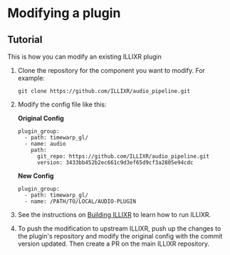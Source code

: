 # Modifying a plugin

## Tutorial

This is how you can modify an existing ILLIXR plugin

1.  Clone the repository for the component you want to modify.
    For example:

    <!--- language: lang-shell -->

        git clone https://github.com/ILLIXR/audio_pipeline.git

1.  Modify the config file like this:

    **Original Config**

    <!--- language: lang-yaml -->

        plugin_group:
          - path: timewarp_gl/
          - name: audio
            path:
              git_repo: https://github.com/ILLIXR/audio_pipeline.git
              version: 3433bb452b2ec661c9d3ef65d9cf3a2805e94cdc

    **New Config**

    <!--- language: lang-yaml -->

        plugin_group:
          - path: timewarp_gl/
          - name: /PATH/TO/LOCAL/AUDIO-PLUGIN
   
1.  See the instructions on [Building ILLIXR][10] to learn how to run ILLIXR.

1.  To push the modification to upstream ILLIXR, push up the changes to the plugin's repository
        and modify the original config with the commit version updated.
    Then create a PR on the main ILLIXR repository.


[//]: # (- Internal -)

[10]:   building_illixr.md
